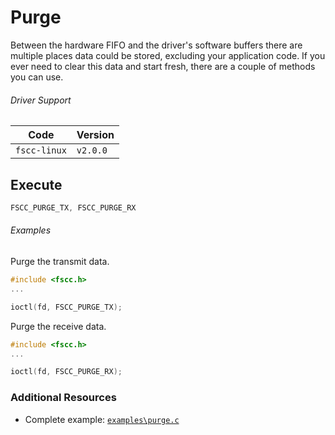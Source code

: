 # Purge
Between the hardware FIFO and the driver's software buffers there are multiple places data could 
be stored, excluding your application code. If you ever need to clear this data and start fresh, 
there are a couple of methods you can use.

###### Driver Support
| Code         | Version
| ------------ | --------
| `fscc-linux` | `v2.0.0` 


## Execute
```c
FSCC_PURGE_TX, FSCC_PURGE_RX
```

###### Examples
Purge the transmit data.
```c
#include <fscc.h>
...

ioctl(fd, FSCC_PURGE_TX);
```

Purge the receive data.
```c
#include <fscc.h>
...

ioctl(fd, FSCC_PURGE_RX);
```


### Additional Resources
- Complete example: [`examples\purge.c`](https://github.com/commtech/fscc-linux/blob/master/examples/purge.c)
